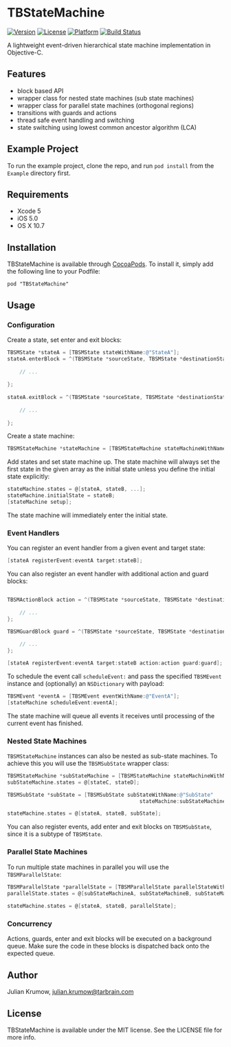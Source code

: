 # TBStateMachine

[![Version](https://img.shields.io/cocoapods/v/TBStateMachine.svg?style=flat)](http://cocoadocs.org/docsets/TBStateMachine)
[![License](https://img.shields.io/cocoapods/l/TBStateMachine.svg?style=flat)](http://cocoadocs.org/docsets/TBStateMachine)
[![Platform](https://img.shields.io/cocoapods/p/TBStateMachine.svg?style=flat)](http://cocoadocs.org/docsets/TBStateMachine)
[![Build Status](https://img.shields.io/travis/tarbrain/TBStateMachine/master.svg?style=flat)](https://travis-ci.org/tarbrain/TBStateMachine)


A lightweight event-driven hierarchical state machine implementation in Objective-C.

## Features

* block based API
* wrapper class for nested state machines (sub state machines)
* wrapper class for parallel state machines (orthogonal regions)
* transitions with guards and actions
* thread safe event handling and switching
* state switching using lowest common ancestor algorithm (LCA)

## Example Project

To run the example project, clone the repo, and run `pod install` from the `Example` directory first.

## Requirements

* Xcode 5
* iOS 5.0
* OS X 10.7

## Installation

TBStateMachine is available through [CocoaPods](http://cocoapods.org). To install
it, simply add the following line to your Podfile:

    pod "TBStateMachine"

## Usage

### Configuration

Create a state, set enter and exit blocks:

```objective-c
TBSMState *stateA = [TBSMState stateWithName:@"StateA"];
stateA.enterBlock = ^(TBSMState *sourceState, TBSMState *destinationState, NSDictionary *data) {
        
    // ...
       
};
    
stateA.exitBlock = ^(TBSMState *sourceState, TBSMState *destinationState, NSDictionary *data) {
        
    // ...
       
};
```

Create a state machine:

```objective-c
TBSMStateMachine *stateMachine = [TBSMStateMachine stateMachineWithName:@"Main"];
```

Add states and set state machine up. The state machine will always set the first state in the given array as the initial state unless you define the initial state explicitly:

```objective-c
stateMachine.states = @[stateA, stateB, ...];
stateMachine.initialState = stateB;
[stateMachine setup];
```

The state machine will immediately enter the initial state.

### Event Handlers

You can register an event handler from a given event and target state:

```objective-c
[stateA registerEvent:eventA target:stateB];
```

You can also register an event handler with additional action and guard blocks:

```objective-c

TBSMActionBlock action = ^(TBSMState *sourceState, TBSMState *destinationState, NSDictionary *data) {
                
    // ...
};

TBSMGuardBlock guard = ^(TBSMState *sourceState, TBSMState *destinationState, NSDictionary *data) {
                
    // ...
};

[stateA registerEvent:eventA target:stateB action:action guard:guard];
```

To schedule the event call `scheduleEvent:` and pass the specified `TBSMEvent` instance and (optionally) an `NSDictionary` with payload:

```objective-c
TBSMEvent *eventA = [TBSMEvent eventWithName:@"EventA"];
[stateMachine scheduleEvent:eventA];
```

The state machine will queue all events it receives until processing of the current event has finished.

### Nested State Machines

`TBSMStateMachine` instances can also be nested as sub-state machines. To achieve this you will use the `TBSMSubState` wrapper class:

```objective-c
TBSMStateMachine *subStateMachine = [TBSMStateMachine stateMachineWithName:@"SubA"];
subStateMachine.states = @[stateC, stateD];

TBSMSubState *subState = [TBSMSubState subStateWithName:@"SubState" 
                                           stateMachine:subStateMachine];

stateMachine.states = @[stateA, stateB, subState];
```

You can also register events, add enter and exit blocks on `TBSMSubState`, since it is a subtype of `TBSMState`.

### Parallel State Machines

To run multiple state machines in parallel you will use the `TBSMParallelState`:

```objective-c
TBSMParallelState *parallelState = [TBSMParallelState parallelStateWithName:@"ParallelState"];
parallelState.states = @[subStateMachineA, subStateMachineB, subStateMachineC];
    
stateMachine.states = @[stateA, stateB, parallelState];
```

### Concurrency

Actions, guards, enter and exit blocks will be executed on a background queue. Make sure the code in these blocks is dispatched back onto the expected queue.


## Author

Julian Krumow, julian.krumow@tarbrain.com

## License

TBStateMachine is available under the MIT license. See the LICENSE file for more info.
